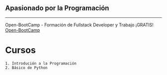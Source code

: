 ## Apasionado por la Programación

<hr />

Open-BootCamp - Formación de Fullstack Developer y Trabajo ¡GRATIS! <a href="https://open-bootcamp.com/" target="_blank">Open-BootCamp</a>

 # Cursos 
    1. Introdución a la Programación
    2. Básico de Python
